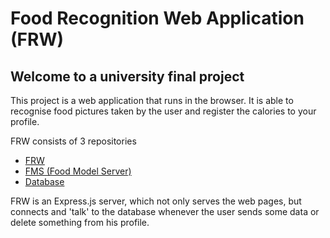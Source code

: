 # Food Recognition Web Application (FRW)
## Welcome to a university final project

This project is a web application that runs in the browser. It is able to recognise food pictures taken by the user and register the calories to your profile.

FRW consists of 3 repositories
- [FRW](https://github.com/brantac/food-recognition-web-app)
- [FMS (Food Model Server)](https://github.com/brantac)
- [Database](https://github.com/brantac)

FRW is an Express.js server, which not only serves the web pages, but connects and 'talk' to the database whenever the user sends some data or delete something from his profile.